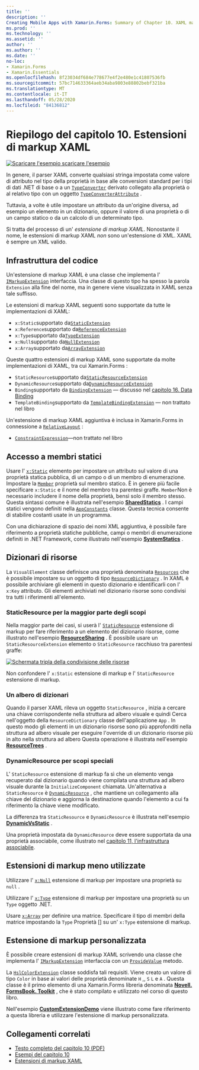 ```yaml
---
title: ''
description: ''
Creating Mobile Apps with Xamarin.Forms: Summary of Chapter 10. XAML markup extensions''
ms.prod: ''
ms.technology: ''
ms.assetid: ''
author: ''
ms.author: ''
ms.date: ''
no-loc:
- Xamarin.Forms
- Xamarin.Essentials
ms.openlocfilehash: 8f23034df684e778677e4f2e480e1c41807536fb
ms.sourcegitcommit: 57bc714633364aeb34aba9803e88802bebf321ba
ms.translationtype: MT
ms.contentlocale: it-IT
ms.lasthandoff: 05/28/2020
ms.locfileid: "84136812"
---
```

# <a name="summary-of-chapter-10-xaml-markup-extensions"></a>Riepilogo del capitolo 10. Estensioni di markup XAML

[![Scaricare ](~/media/shared/download.png) l'esempio scaricare l'esempio](https://github.com/xamarin/xamarin-forms-book-samples/tree/master/Chapter10)

In genere, il parser XAML converte qualsiasi stringa impostata come valore di attributo nel tipo della proprietà in base alle conversioni standard per i tipi di dati .NET di base o a un [`TypeConverter`](xref:Xamarin.Forms.TypeConverter) derivato collegato alla proprietà o al relativo tipo con un oggetto [`TypeConverterAttribute`](xref:Xamarin.Forms.TypeConverterAttribute) .

Tuttavia, a volte è utile impostare un attributo da un'origine diversa, ad esempio un elemento in un dizionario, oppure il valore di una proprietà o di un campo statico o da un calcolo di un determinato tipo.

Si tratta del processo di un' *estensione di markup XAML*. Nonostante il nome, le estensioni di markup XAML *non* sono un'estensione di XML. XAML è sempre un XML valido.

## <a name="the-code-infrastructure"></a>Infrastruttura del codice

Un'estensione di markup XAML è una classe che implementa l' [`IMarkupExtension`](xref:Xamarin.Forms.Xaml.IMarkupExtension) interfaccia. Una classe di questo tipo ha spesso la parola `Extension` alla fine del nome, ma in genere viene visualizzata in XAML senza tale suffisso.

Le estensioni di markup XAML seguenti sono supportate da tutte le implementazioni di XAML:

- `x:Static`supportato da[`StaticExtension`](xref:Xamarin.Forms.Xaml.StaticExtension)
- `x:Reference`supportato da[`ReferenceExtension`](xref:Xamarin.Forms.Xaml.ReferenceExtension)
- `x:Type`supportato da[`TypeExtension`](xref:Xamarin.Forms.Xaml.TypeExtension)
- `x:Null`supportato da[`NullExtension`](xref:Xamarin.Forms.Xaml.NullExtension)
- `x:Array`supportato da[`ArrayExtension`](xref:Xamarin.Forms.Xaml.ArrayExtension)

Queste quattro estensioni di markup XAML sono supportate da molte implementazioni di XAML, tra cui Xamarin.Forms :

- `StaticResource`supportato da[`StaticResourceExtension`](xref:Xamarin.Forms.Xaml.StaticResourceExtension)
- `DynamicResource`supportato da[`DynamicResourceExtension`](xref:Xamarin.Forms.Xaml.DynamicResourceExtension)
- `Binding`supportato da [`BindingExtension`](xref:Xamarin.Forms.Xaml.BindingExtension) &mdash; discusso nel [capitolo 16. Data Binding](chapter16.md)
- `TemplateBinding`supportato da [`TemplateBindingExtension`](xref:Xamarin.Forms.Xaml.TemplateBindingExtension) &mdash; non trattato nel libro

Un'estensione di markup XAML aggiuntiva è inclusa in Xamarin.Forms in connessione a [`RelativeLayout`](xref:Xamarin.Forms.RelativeLayout) :

- [`ConstraintExpression`](xref:Xamarin.Forms.ConstraintExpression)&mdash;non trattato nel libro

## <a name="accessing-static-members"></a>Accesso a membri statici

Usare l' [`x:Static`](xref:Xamarin.Forms.Xaml.StaticExtension) elemento per impostare un attributo sul valore di una proprietà statica pubblica, di un campo o di un membro di enumerazione. Impostare la [`Member`](xref:Xamarin.Forms.Xaml.StaticExtension.Member) proprietà sul membro statico. È in genere più facile specificare `x:Static` e il nome del membro tra parentesi graffe. `Member`Non è necessario includere il nome della proprietà, bensì solo il membro stesso. Questa sintassi comune è illustrata nell'esempio [**SharedStatics**](https://github.com/xamarin/xamarin-forms-book-samples/tree/master/Chapter10/SharedStatics) . I campi statici vengono definiti nella [`AppConstants`](https://github.com/xamarin/xamarin-forms-book-samples/blob/master/Chapter10/SharedStatics/SharedStatics/SharedStatics/AppConstants.cs) classe. Questa tecnica consente di stabilire costanti usate in un programma.

Con una dichiarazione di spazio dei nomi XML aggiuntiva, è possibile fare riferimento a proprietà statiche pubbliche, campi o membri di enumerazione definiti in .NET Framework, come illustrato nell'esempio [**SystemStatics**](https://github.com/xamarin/xamarin-forms-book-samples/tree/master/Chapter10/SystemStatics) .

## <a name="resource-dictionaries"></a>Dizionari di risorse

La `VisualElement` classe definisce una proprietà denominata [`Resources`](xref:Xamarin.Forms.VisualElement.Resources) che è possibile impostare su un oggetto di tipo [`ResourceDictionary`](xref:Xamarin.Forms.ResourceDictionary) . In XAML è possibile archiviare gli elementi in questo dizionario e identificarli con l' `x:Key` attributo. Gli elementi archiviati nel dizionario risorse sono condivisi tra tutti i riferimenti all'elemento.

### <a name="staticresource-for-most-purposes"></a>StaticResource per la maggior parte degli scopi

Nella maggior parte dei casi, si userà l' [`StaticResource`](xref:Xamarin.Forms.Xaml.StaticResourceExtension) estensione di markup per fare riferimento a un elemento del dizionario risorse, come illustrato nell'esempio [**ResourceSharing**](https://github.com/xamarin/xamarin-forms-book-samples/tree/master/Chapter10/ResourceSharing) . È possibile usare un `StaticResourceExtension` elemento o `StaticResource` racchiuso tra parentesi graffe:

[![Schermata tripla della condivisione delle risorse](images/ch10fg03-small.png "Condivisione di risorse")](images/ch10fg03-large.png#lightbox "Condivisione di risorse")

Non confondere l' `x:Static` estensione di markup e l' `StaticResource` estensione di markup.

### <a name="a-tree-of-dictionaries"></a>Un albero di dizionari

Quando il parser XAML rileva un oggetto `StaticResource` , inizia a cercare una chiave corrispondente nella struttura ad albero visuale e quindi Cerca nell'oggetto della `ResourceDictionary` classe dell'applicazione `App` . In questo modo gli elementi in un dizionario risorse sono più approfonditi nella struttura ad albero visuale per eseguire l'override di un dizionario risorse più in alto nella struttura ad albero Questa operazione è illustrata nell'esempio [**ResourceTrees**](https://github.com/xamarin/xamarin-forms-book-samples/tree/master/Chapter10/ResourceTrees) .

### <a name="dynamicresource-for-special-purposes"></a>DynamicResource per scopi speciali

L' `StaticResource` estensione di markup fa sì che un elemento venga recuperato dal dizionario quando viene compilata una struttura ad albero visuale durante la `InitializeComponent` chiamata. Un'alternativa a `StaticResource` è [`DynamicResource`](xref:Xamarin.Forms.Xaml.DynamicResourceExtension) , che mantiene un collegamento alla chiave del dizionario e aggiorna la destinazione quando l'elemento a cui fa riferimento la chiave viene modificato.

La differenza tra `StaticResource` e `DynamicResource` è illustrata nell'esempio [**DynamicVsStatic**](https://github.com/xamarin/xamarin-forms-book-samples/tree/master/Chapter10/DynamicVsStatic) .

Una proprietà impostata da `DynamicResource` deve essere supportata da una proprietà associabile, come illustrato nel [capitolo 11, l'infrastruttura associabile](chapter11.md).

## <a name="lesser-used-markup-extensions"></a>Estensioni di markup meno utilizzate

Utilizzare l' [`x:Null`](xref:Xamarin.Forms.Xaml.NullExtension) estensione di markup per impostare una proprietà su `null` .

Utilizzare l' [`x:Type`](xref:Xamarin.Forms.Xaml.TypeExtension) estensione di markup per impostare una proprietà su un `Type` oggetto .NET.

Usare [`x:Array`](xref:Xamarin.Forms.Xaml.ArrayExtension) per definire una matrice. Specificare il tipo di membri della matrice impostando la `Type` Proprietà [] su un' `x:Type` estensione di markup.

## <a name="a-custom-markup-extension"></a>Estensione di markup personalizzata

È possibile creare estensioni di markup XAML scrivendo una classe che implementa l' [`IMarkupExtension`](xref:Xamarin.Forms.Xaml.IMarkupExtension) interfaccia con un [`ProvideValue`](xref:Xamarin.Forms.Xaml.IMarkupExtension.ProvideValue(System.IServiceProvider)) metodo.

La [`HslColorExtension`](https://github.com/xamarin/xamarin-forms-book-samples/blob/master/Libraries/Xamarin.FormsBook.Toolkit/Xamarin.FormsBook.Toolkit/HslColorExtension.cs) classe soddisfa tali requisiti. Viene creato un valore di tipo `Color` in base ai valori delle proprietà denominate `H` ,, `S` `L` e `A` . Questa classe è il primo elemento di una Xamarin.Forms libreria denominata [**Novell. FormsBook. Toolkit**](https://github.com/xamarin/xamarin-forms-book-samples/tree/master/Libraries/Xamarin.FormsBook.Toolkit) , che è stato compilato e utilizzato nel corso di questo libro.

Nell'esempio [**CustomExtensionDemo**](https://github.com/xamarin/xamarin-forms-book-samples/tree/master/Chapter10/CustomExtensionDemo) viene illustrato come fare riferimento a questa libreria e utilizzare l'estensione di markup personalizzata.

## <a name="related-links"></a>Collegamenti correlati

- [Testo completo del capitolo 10 (PDF)](https://download.xamarin.com/developer/xamarin-forms-book/XamarinFormsBook-Ch10-Apr2016.pdf)
- [Esempi del capitolo 10](https://github.com/xamarin/xamarin-forms-book-samples/tree/master/Chapter10)
- [Estensioni di markup XAML](~/xamarin-forms/xaml/markup-extensions/index.md)
